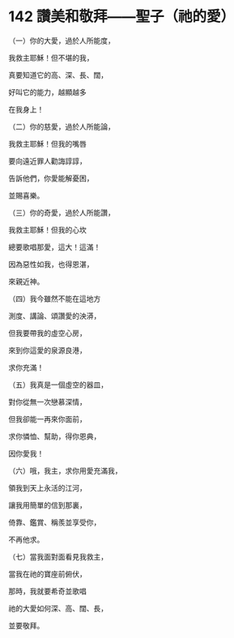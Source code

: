 # 142 讚美和敬拜——聖子（祂的愛）

（一）你的大愛，過於人所能度，

我救主耶穌！但不堪的我，

真要知道它的高、深、長、闊，

好叫它的能力，越顯越多

在我身上！

（二）你的慈愛，過於人所能論，

我救主耶穌！但我的嘴唇

要向遠近罪人勸誨諄諄，

告訴他們，你愛能解憂困，

並賜喜樂。

（三）你的奇愛，過於人所能讚，

我救主耶穌！但我的心坎

總要歌唱那愛，這大！這滿！

因為惡性如我，也得恩湛，

來親近神。

（四）我今雖然不能在這地方

測度、講論、頌讚愛的泱漭，

但我要帶我的虛空心房，

來到你這愛的泉源良港，

求你充滿！

（五）我真是一個虛空的器皿，

對你從無一次戀慕深情，

但我卻能一再來你面前，

求你憐恤、幫助，得你恩典，

因你愛我！

（六）哦，我主，求你用愛充滿我，

領我到天上永活的江河，

讓我用簡單的信到那裏，

倚靠、鑑賞、稱羨並享受你，

不再他求。

（七）當我面對面看見我救主，

當我在祂的寶座前俯伏，

那時，我就要希奇並歌唱

祂的大愛如何深、高、闊、長，

並要敬拜。

